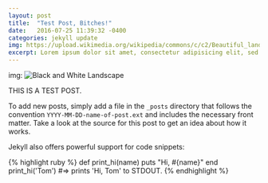 ```yaml
---
layout: post
title:  "Test Post, Bitches!"
date:   2016-07-25 11:39:32 -0400
categories: jekyll update
img: https://upload.wikimedia.org/wikipedia/commons/c/c2/Beautiful_landscape_in_black_and_white,_Scotland_(5831890202).jpg
excerpt: Lorem ipsum dolor sit amet, consectetur adipisicing elit, sed do eiusmod tempor incididunt ut labore et dolore magna aliqua. Ut enim ad minim veniam, quis nostrud exercitation ullamco laboris nisi ut aliquip ex ea commodo consequat. Duis aute irure dolor in reprehenderit in voluptate velit esse cillum dolore eu fugiat nulla pariatur. Excepteur sint occaecat cupidatat non proident, sunt in culpa qui officia deserunt mollit anim id est laborum.
---
```


img: ![Black and White Landscape](https://upload.wikimedia.org/wikipedia/commons/c/c2/Beautiful_landscape_in_black_and_white,_Scotland_(5831890202).jpg)

THIS IS A TEST POST.

To add new posts, simply add a file in the `_posts` directory that follows the convention `YYYY-MM-DD-name-of-post.ext` and includes the necessary front matter. Take a look at the source for this post to get an idea about how it works.

Jekyll also offers powerful support for code snippets:

{% highlight ruby %}
def print_hi(name)
  puts "Hi, #{name}"
end
print_hi('Tom')
#=> prints 'Hi, Tom' to STDOUT.
{% endhighlight %}


[jekyll-docs]: http://jekyllrb.com/docs/home
[jekyll-gh]:   https://github.com/jekyll/jekyll
[jekyll-talk]: https://talk.jekyllrb.com/
